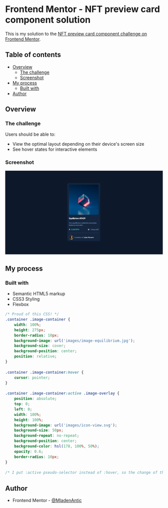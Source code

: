 # Frontend Mentor - NFT preview card component solution

This is my solution to the [NFT preview card component challenge on Frontend Mentor](https://www.frontendmentor.io/challenges/nft-preview-card-component-SbdUL_w0U).

## Table of contents

- [Overview](#overview)
  - [The challenge](#the-challenge)
  - [Screenshot](#screenshot)
- [My process](#my-process)
  - [Built with](#built-with)
- [Author](#author)

## Overview

### The challenge

Users should be able to:

- View the optimal layout depending on their device's screen size
- See hover states for interactive elements

### Screenshot

![](./Screenshot_NFT.png)

## My process

### Built with

- Semantic HTML5 markup
- CSS3 Styling
- Flexbox

```css
/* Proud of this CSS! */
.container .image-container {
    width: 100%;
    height: 275px;
    border-radius: 10px;
    background-image: url('images/image-equilibrium.jpg');
    background-size: cover;
    background-position: center;
    position: relative;
}

.container .image-container:hover {
    cursor: pointer;
}

.container .image-container:active .image-overlay {
    position: absolute;
    top: 0;
    left: 0;
    width: 100%;
    height: 100%;
    background-image: url('images/icon-view.svg');
    background-size: 50px;
    background-repeat: no-repeat;
    background-position: center;
    background-color: hsl(178, 100%, 50%);
    opacity: 0.6;
    border-radius: 10px;
}

/* I put :active pseudo-selector instead of :hover, so the change of the color text and image overlay appear when you click on the element instead when you hover (when you hover you will se a pointer cursor). */
```

## Author

- Frontend Mentor - [@MladenAntic](https://www.frontendmentor.io/profile/MladenAntic)

